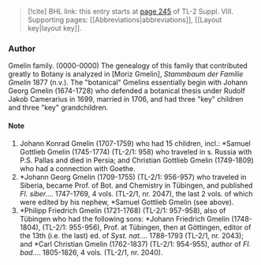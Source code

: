 > [!cite] BHL link: this entry starts at [page 245](https://www.biodiversitylibrary.org/item/103832#page/257/mode/1up) of TL-2 Suppl. VIII.
> Supporting pages: [[Abbreviations|abbreviations]], [[Layout key|layout key]].

### Author

Gmelin family. (0000-0000) The genealogy of this family that contributed greatly to Botany is analyzed in \[Moriz Gmelin\], *Stammbaum der Familie Gmelin* 1877 (n.v.). The "botanical" Gmelins essentially begin with Johann Georg Gmelin (1674-1728) who defended a botanical thesis under Rudolf Jakob Camerarius in 1699, married in 1706, and had three "key" children and three "key" grandchildren.

#### Note

1. Johann Konrad Gmelin (1707-1759) who had 15 children, incl.: \*Samuel Gottlieb Gmelin (1745-1774) (TL-2/1: 958) who traveled in s. Russia with P.S. Pallas and died in Persia; and Christian Gottlieb Gmelin (1749-1809) who had a connection with Goethe.
2. \*Johann Georg Gmelin (1709-1755) (TL-2/1: 956-957) who traveled in Siberia, became Prof. of Bot. and Chemistry in Tübingen, and published *Fl. siber.*... 1747-1769, 4 vols. (TL-2/1, nr. 2047), the last 2 vols. of which were edited by his nephew, \*Samuel Gottlieb Gmelin (see above).
3. \*Philipp Friedrich Gmelin (1721-1768) (TL-2/1: 957-958), also of Tübingen who had the following sons: \*Johann Friedrich Gmelin (1748-1804), (TL-2/1: 955-956), Prof. at Tübingen, then at Göttingen, editor of the 13th (i.e. the last) ed. of *Syst. nat.*... 1788-1793 (TL-2/1, nr. 2043); and \*Carl Christian Gmelin (1762-1837) (TL-2/1: 954-955), author of *Fl. bad.*... 1805-1826, 4 vols. (TL-2/1, nr. 2040).

